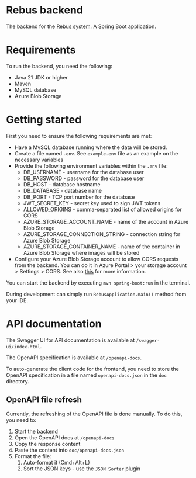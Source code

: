 # Rebus backend

The backend for the [Rebus system](..). A Spring Boot application.

# Requirements

To run the backend, you need the following:

- Java 21 JDK or higher
- Maven
- MySQL database
- Azure Blob Storage

# Getting started

First you need to ensure the following requirements are met:

- Have a MySQL database running where the data will be stored.
- Create a file named `.env`. See `example.env` file as an example on the necessary variables
- Provide the following environment variables within the `.env` file:
    - DB_USERNAME - username for the database user
    - DB_PASSWORD - password for the database user
    - DB_HOST - database hostname
    - DB_DATABASE - database name
    - DB_PORT - TCP port number for the database
    - JWT_SECRET_KEY - secret key used to sign JWT tokens
    - ALLOWED_ORIGINS - comma-separated list of allowed origins for CORS
    - AZURE_STORAGE_ACCOUNT_NAME - name of the account in Azure Blob Storage
    - AZURE_STORAGE_CONNECTION_STRING - connection string for Azure Blob Storage
    - AZURE_STORAGE_CONTAINER_NAME - name of the container in Azure Blob Storage where images will
      be stored
- Configure your Azure Blob Storage account to allow CORS requests from the backend. You can do
  it in Azure Portal > your storage account > Settings > CORS. See also
  [this](https://learn.microsoft.com/en-us/rest/api/storageservices/cross-origin-resource-sharing--cors--support-for-the-azure-storage-services#enabling-cors-for-azure-storage)
  for more information.

You can start the backend by executing `mvn spring-boot:run` in the terminal.

During development can simply run `RebusApplication.main()` method from your IDE.

# API documentation

The Swagger UI for API documentation is available at `/swagger-ui/index.html`.

The OpenAPI specification is available at `/openapi-docs`.

To auto-generate the client code for the frontend, you need to store the OpenAPI specification in a
file named `openapi-docs.json` in the `doc` directory.

## OpenAPI file refresh

Currently, the refreshing of the OpenAPI file is done manually. To do this, you need to:

1. Start the backend
2. Open the OpenAPI docs at `/openapi-docs`
3. Copy the response content
4. Paste the content into `doc/openapi-docs.json`
5. Format the file:
    1. Auto-format it (Cmd+Alt+L)
    2. Sort the JSON keys - use the `JSON Sorter` plugin